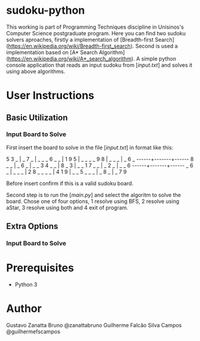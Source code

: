 # sudoku-python

This working is part of Programming Techniques discipline in Unisinos's Computer Science postgraduate program. Here you can find two sudoku solvers aproaches, firstly a implementation of [Breadth-first Search] (https://en.wikipedia.org/wiki/Breadth-first_search). Second is used a implementation based on [A* Search Algorithm] (https://en.wikipedia.org/wiki/A*_search_algorithm).
 A simple python console application that reads an input sudoku from [_input.txt_] and solves it using above algorithms.

 # User Instructions
 ## Basic Utilization
 ### Input Board to Solve

 First insert the board to solve in the file [_input.txt_] in format like this:

5 3 _ | _ 7 _ | _ _ _
6 _ _ | 1 9 5 | _ _ _
_ 9 8 | _ _ _ | _ 6 _
------+-------+------
8 _ _ | _ 6 _ | _ _ 3
4 _ _ | 8 _ 3 | _ _ 1
7 _ _ | _ 2 _ | _ _ 6
------+-------+------
_ 6 _ | _ _ _ | 2 8 _
_ _ _ | 4 1 9 | _ _ 5
_ _ _ | _ 8 _ | _ 7 9

Before insert confirm if this is a valid sudoku board.

Second step is to run the [_main.py_] and select the algoritm to solve the board. Chose one of four options, 1 resolve using BFS, 2 resolve using aStar, 3 resolve using both and 4 exit of program.

 ## Extra Options
 ### Input Board to Solve

 

# Prerequisites
  * Python 3

# Author
Gustavo Zanatta Bruno @zanattabruno
Guilherme Falcão Silva Campos @guilhermefscampos